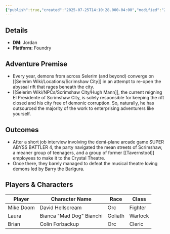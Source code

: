 ```yaml
---
{"publish":true,"created":"2025-07-25T14:10:28.000-04:00","modified":"2025-07-27T17:14:59.523-04:00","published":"2025-07-27T17:14:59.523-04:00","cssclasses":"","DM":"Jordan","Players":["Mike Doom","Laura","Brian"],"Platform":"Foundry"}
---
```


## Details
- **DM**: Jordan
- **Platform:** Foundry

## Adventure Premise
- Every year, demons from across Selerim (and beyond) converge on [[Selerim Wiki/Locations/Scrimshaw City]] in an attempt to re-open the abyssal rift that rages beneath the city.
- [[Selerim Wiki/NPCs/Scrimshaw City/Hugh Mann]], the current reigning El Presidente of Scrimshaw City, is solely responsible for keeping the rift closed and his city free of demonic corruption. So, naturally, he has outsourced the majority of the work to enterprising adventurers like yourself.

## Outcomes
- After a short job interview involving the demi-plane arcade game SUPER ABYSS BATTLER 4, the party navigated the mean streets of Scrimshaw, a meaner group of teenagers, and a group of former [[Tavernstool]] employees to make it to the Crystal Theatre.
- Once there, they barely managed to defeat the musical theatre loving demons led by Barry the Barlgura.

## Players & Characters
| Player              | Character Name           | Race    | Class   |
| ------------------- | ------------------------ | ------- | ------- |
| Mike Doom | David Hellscream         | Orc     | Fighter |
| Laura | Bianca "Mad Dog" Bianchi | Goliath | Warlock |
| Brian | Colin Forbackup          | Orc     | Cleric  |

